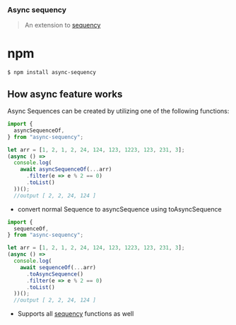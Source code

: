 ### Async sequency
> An extension to [sequency][1]

# npm
`$ npm install async-sequency`

[1]: https://github.com/winterbe/sequency "sequency"

## How async feature works


Async Sequences can be created by utilizing one of the following functions:

```js
import {
  asyncSequenceOf,
} from "async-sequency";

let arr = [1, 2, 1, 2, 24, 124, 123, 1223, 123, 231, 3];
(async () =>
  console.log(
    await asyncSequenceOf(...arr)
      .filter(e => e % 2 == 0)
      .toList()
  ))();
  //output [ 2, 2, 24, 124 ]
```

- convert normal Sequence to asyncSequence using toAsyncSequence

```js
import {
  sequenceOf,
} from "async-sequency";

let arr = [1, 2, 1, 2, 24, 124, 123, 1223, 123, 231, 3];
(async () =>
  console.log(
    await sequenceOf(...arr)
      .toAsyncSequence()
      .filter(e => e % 2 == 0)
      .toList()
  ))();
  //output [ 2, 2, 24, 124 ]
```
- Supports all [sequency][1] functions as well